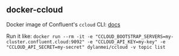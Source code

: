 docker-ccloud
-------------

Docker image of Confluent's `ccloud` CLI: [docs](https://docs.confluent.io/current/cloud/using/index.html#ccloud-cli)

Run it like: `docker run --rm -it -e "CCLOUD_BOOTSTRAP_SERVERS=my-cluster.confluent.cloud:9092" -e "CCLOUD_API_KEY=my-key" -e "CCLOUD_API_SECRET=my-secret" dylanmei/ccloud -v topic list`

